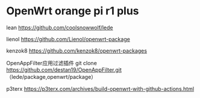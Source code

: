 # OpenWrt orange pi r1 plus

lean https://github.com/coolsnowwolf/lede

lienol https://github.com/Lienol/openwrt-package

kenzok8 https://github.com/kenzok8/openwrt-packages

OpenAppFilter应用过滤插件 git clone https://github.com/destan19/OpenAppFilter.git （lede/package,openwrt/package）

p3terx https://p3terx.com/archives/build-openwrt-with-github-actions.html

